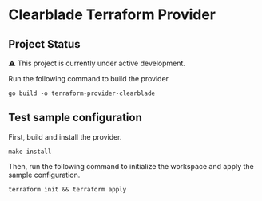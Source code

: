# Clearblade Terraform Provider

## Project Status

:warning: This project is currently under active development.

Run the following command to build the provider

```shell
go build -o terraform-provider-clearblade
```

## Test sample configuration

First, build and install the provider.

```shell
make install
```

Then, run the following command to initialize the workspace and apply the sample configuration.

```shell
terraform init && terraform apply
```
